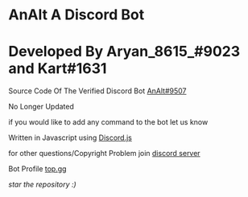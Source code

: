 # AnAlt A Discord Bot
# Developed By Aryan_8615_#9023 and Kart#1631

Source Code Of The Verified Discord Bot [AnAlt#9507](https://discord.com/api/oauth2/authorize?client_id=780294659977117718&permissions=260117621879&scope=applications.commands%20bot)

No Longer Updated

if you would like to add any command to the bot let us know 

Written in Javascript using [Discord.js](https://github.com/discordjs/discord.js)

for other questions/Copyright Problem join [discord server](https://discord.gg/2YJxNtmpAd)

Bot Profile [top.gg](https://top.gg/bot/780294659977117718)

_star the repository :)_

